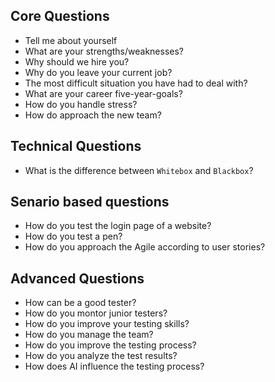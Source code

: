 ## Core Questions
- Tell me about yourself
- What are your strengths/weaknesses?
- Why should we hire you?
- Why do you leave your current job?
- The most difficult situation you have had to deal with?
- What are your career five-year-goals?
- How do you handle stress?
- How do approach the new team?

## Technical Questions
- What is the difference between `Whitebox` and `Blackbox`?

## Senario based questions
- How do you test the login page of a website?
- How do you test a pen?
- How do you approach the Agile according to user stories?

## Advanced Questions
- How can be a good tester?
- How do you montor junior testers?
- How do you improve your testing skills?
- How do you manage the team?
- How do you improve the testing process?
- How do you analyze the test results?
- How does AI influence the testing process?